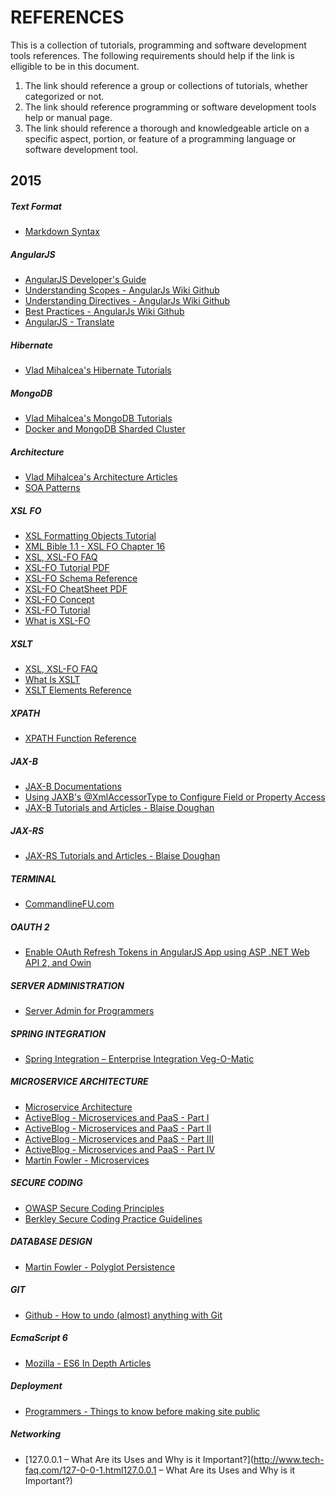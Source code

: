 REFERENCES
==========

This is a collection of tutorials, programming and software development tools references.
The following requirements should help if the link is elligible to be in this document.

1.  The link should reference a group or collections of tutorials, whether categorized or not.
2.  The link should reference programming or software development tools help or manual page.
3.  The link should reference a thorough and knowledgeable article on a specific aspect, portion, or feature of a programming language or software development tool. 

2015
----------

##### Text Format

+   [Markdown Syntax](http://daringfireball.net/projects/markdown)

##### AngularJS

+   [AngularJS Developer's Guide](https://docs.angularjs.org/guide)
+   [Understanding Scopes - AngularJs Wiki Github](https://github.com/angular/angular.js/wiki/Understanding-Scopes)
+   [Understanding Directives - AngularJs Wiki Github](https://github.com/angular/angular.js/wiki/Understanding-Directives)
+   [Best Practices - AngularJs Wiki Github](https://github.com/angular/angular.js/wiki/Best-Practices)
+   [AngularJS - Translate](http://angular-translate.github.io)

##### Hibernate

+   [Vlad Mihalcea's Hibernate Tutorials](http://vladmihalcea.com/tutorials/hibernate/)

##### MongoDB

+   [Vlad Mihalcea's MongoDB Tutorials](http://vladmihalcea.com/tutorials/mongodb/)
+   [Docker and MongoDB Sharded Cluster](https://sebastianvoss.com/docker-mongodb-sharded-cluster.html)

##### Architecture

+   [Vlad Mihalcea's Architecture Articles](http://vladmihalcea.com/category/architecture/)
+   [SOA Patterns](http://soapatterns.org)

##### XSL FO

+   [XSL Formatting Objects Tutorial](http://www.renderx.com/tutorial.html)
+   [XML Bible 1.1 - XSL FO Chapter 16](http://www.cafeconleche.org/books/bible3/chapters/ch16.html)
+   [XSL, XSL-FO FAQ](http://www.dpawson.co.uk/xsl/sect3/xsl-fo.html)
+   [XSL-FO Tutorial PDF](https://www.ecrion.com/help/support/pdf/xsl-fotutorial.pdf)
+   [XSL-FO Schema Reference](http://www.datypic.com/sc/fo11/ss.html)
+   [XSL-FO CheatSheet PDF](http://www.digilife.be/quickreferences/QRC/Extensible%20Stylesheet%20Language%20%28XSL%29%201.0.pdf)
+   [XSL-FO Concept](http://www.mulberrytech.com/papers/Intro2XSL-FO/Intro2XSL-FO.pdf)
+   [XSL-FO Tutorial](https://www.alt-soft.com/tutorial/xslfo_tutorial/intro-toc.html)
+   [What is XSL-FO](http://www.xml.com/pub/a/2002/03/20/xsl-fo.html)

##### XSLT

+   [XSL, XSL-FO FAQ](http://www.dpawson.co.uk/xsl/sect3/xsl-fo.html)
+   [What Is XSLT](http://www.xml.com/pub/a/2000/08/holman/index.html)
+   [XSLT Elements Reference](http://www.w3schools.com/xsl/xsl_w3celementref.asp)

##### XPATH

+   [XPATH Function Reference](http://www.w3schools.com/xpath/xpath_functions.asp)

##### JAX-B

+   [JAX-B Documentations](https://jaxb.java.net/)
+   [Using JAXB's @XmlAccessorType to Configure Field or Property Access](http://blog.bdoughan.com/2011/06/using-jaxbs-xmlaccessortype-to.html)
+   [JAX-B Tutorials and Articles - Blaise Doughan](http://blog.bdoughan.com/search/label/JAXB)

##### JAX-RS

+   [JAX-RS Tutorials and Articles - Blaise Doughan](http://blog.bdoughan.com/search/label/JAX-RS)

##### TERMINAL

+   [CommandlineFU.com](http://www.commandlinefu.com/commands/browse)

##### OAUTH 2

+   [Enable OAuth Refresh Tokens in AngularJS App using ASP .NET Web API 2, and Owin](http://bitoftech.net/2014/07/16/enable-oauth-refresh-tokens-angularjs-app-using-asp-net-web-api-2-owin/)

##### SERVER ADMINISTRATION

+   [Server Admin for Programmers](https://serversforhackers.com/)

##### SPRING INTEGRATION

+   [Spring Integration – Enterprise Integration Veg-O-Matic](http://www.intertech.com/Blog/spring-integration-enterprise-integration-veg-o-matic/)

##### MICROSERVICE ARCHITECTURE

+   [Microservice Architecture](http://microservices.io/index.html)
+   [ActiveBlog - Microservices and PaaS - Part I](http://www.activestate.com/blog/2014/08/microservices-and-paas-part-i)
+   [ActiveBlog - Microservices and PaaS - Part II](http://www.activestate.com/blog/2014/08/microservices-and-paas-part-ii)
+   [ActiveBlog - Microservices and PaaS - Part III](http://www.activestate.com/blog/2014/09/microservices-and-paas-part-iii)
+   [ActiveBlog - Microservices and PaaS - Part IV](http://www.activestate.com/blog/2014/10/microservices-and-paas-part-iv)
+   [Martin Fowler - Microservices](http://martinfowler.com/articles/microservices.html)

##### SECURE CODING

+   [OWASP Secure Coding Principles](https://www.owasp.org/index.php/Secure_Coding_Principles)
+   [Berkley Secure Coding Practice Guidelines](https://security.berkeley.edu/content/application-software-security-guidelines)

##### DATABASE DESIGN

+   [Martin Fowler - Polyglot Persistence](http://martinfowler.com/bliki/PolyglotPersistence.html)

##### GIT

+   [Github - How to undo (almost) anything with Git](https://github.com/blog/2019-how-to-undo-almost-anything-with-git)

##### EcmaScript 6

+   [Mozilla - ES6 In Depth Articles](https://hacks.mozilla.org/category/es6-in-depth/)

##### Deployment

+   [Programmers - Things to know before making site public](http://programmers.stackexchange.com/questions/46716/what-technical-details-should-a-programmer-of-a-web-application-consider-before#46760)

##### Networking

+   [127.0.0.1 – What Are its Uses and Why is it Important?](http://www.tech-faq.com/127-0-0-1.html127.0.0.1 – What Are its Uses and Why is it Important?)